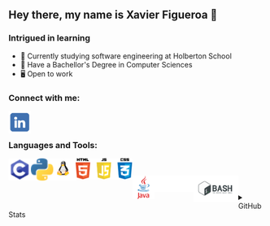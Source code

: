 ## Hey there, my name is Xavier Figueroa 👋

### Intrigued in learning

- 🌱 Currently studying software engineering at Holberton School
- 🔭 Have a Bachellor's Degree in Computer Sciences
- :desktop_computer: Open to work

### Connect with me:


[<img align="left" alt="xefigueroa | LinkedIn" width="44px" src="/images/linkedinicon.png" />][linkedin]


<br />
<br />

### Languages and Tools:

<img align="left" alt="C" width="44px" src="/images/c-programming.png" />
<img align="left" alt="Python" width="44px" src="/images/python.png" />
<img align="left" alt="Python" width="44px" src="/images/linuxlogo.png" />
<img align="left" alt="Python" width="111px" src="/images/weblogo.png" />
<br/>
<br/>

<img align="left" alt="Python" width="44px" src="/images/javalogo.png" />
<img align="left" alt="Python" width="77px" src="/images/Git-Logo-White.png" />
<img align="left" alt="Python" width="88px" src="/images/bashlogo.png" />


<br/>
<br/>

<details>
  <summary>GitHub Stats</summary>
  <a><img width="425" align="center" alt="TopLang" src="https://github-readme-stats.vercel.app/api/top-langs/?username=xefigueroa&layout=compact&hide=perl&theme=tokyonight" /></a>

</details>

<br />
<br />
<br />



[linkedin]: https://www.linkedin.com/in/xavier-e-figueroa
